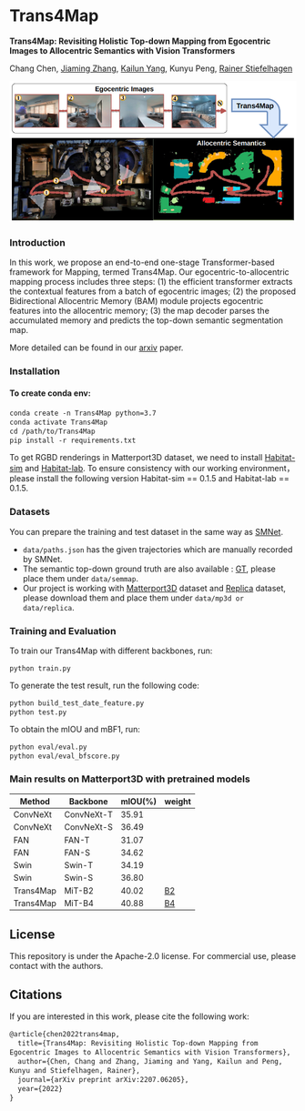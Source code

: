 # Trans4Map
**Trans4Map: Revisiting Holistic Top-down Mapping from Egocentric Images to Allocentric Semantics with Vision Transformers**

Chang Chen, [Jiaming Zhang](https://jamycheung.github.io/), [Kailun Yang](https://yangkailun.com/), Kunyu Peng, [Rainer Stiefelhagen](https://cvhci.anthropomatik.kit.edu/people_596.php)

![trans4map](fig_trans4map.png)

### Introduction

In this work, we propose an end-to-end one-stage Transformer-based framework for Mapping, termed Trans4Map. Our egocentric-to-allocentric mapping process includes three steps: (1) the efficient transformer extracts the contextual features from a batch of egocentric images; (2) the proposed Bidirectional Allocentric Memory (BAM) module projects egocentric features into the allocentric memory; (3) the map decoder parses the accumulated memory and predicts the top-down semantic segmentation map.

More detailed can be found in our [arxiv](https://arxiv.org/pdf/2207.06205.pdf) paper.


### Installation
#### To create conda env:
    conda create -n Trans4Map python=3.7
    conda activate Trans4Map
    cd /path/to/Trans4Map
    pip install -r requirements.txt
 To get RGBD renderings in Matterport3D dataset, we need to install [Habitat-sim](https://github.com/facebookresearch/habitat-sim) and [Habitat-lab](https://github.com/facebookresearch/habitat-lab).
 To ensure consistency with our working environment，please install the following version Habitat-sim == 0.1.5 and Habitat-lab == 0.1.5.

### Datasets
You can prepare the training and test dataset in the same way as [SMNet](https://github.com/vincentcartillier/Semantic-MapNet).
* ```data/paths.json``` has the given trajectories which are manually recorded by SMNet.
* The semantic top-down ground truth are also available : [GT](https://drive.google.com/drive/folders/1aM9vfDckY6K81mrVhVLmEX5rKZ2B1Q5r?usp=sharing), please place them under ```data/semmap```.
* Our project is working with [Matterport3D](https://niessner.github.io/Matterport/) dataset and [Replica](https://github.com/facebookresearch/Replica-Dataset) dataset, please download them and place them under ```data/mp3d or data/replica```.

### Training and Evaluation
To train our Trans4Map with different backbones, run:
    
    python train.py 
To generate the test result, run the following code:

    python build_test_date_feature.py
    python test.py
To obtain the mIOU and mBF1, run:

    python eval/eval.py
    python eval/eval_bfscore.py

### Main results on Matterport3D with pretrained models
| Method    | Backbone   | mIOU(%) | weight                                                                         |
|-----------|------------|---------|--------------------------------------------------------------------------------|
| ConvNeXt | ConvNeXt-T | 35.91   |                                                                                |
| ConvNeXt | ConvNeXt-S | 36.49   |                                                                                |
| FAN       | FAN-T      | 31.07   |                                                                                |
| FAN       | FAN-S      | 34.62   |                                                                                |
| Swin      | Swin-T     | 34.19   |                                                                                |
| Swin      | Swin-S     | 36.80   |                                                                                |
| Trans4Map | MiT-B2     | 40.02   | [B2](https://drive.google.com/drive/folders/17Y0Tz107vwocONd4ddBXFAU3n0236KNK) |
| Trans4Map | MiT-B4     | 40.88   | [B4](https://drive.google.com/drive/folders/17Y0Tz107vwocONd4ddBXFAU3n0236KNK) |                                                                  |

## License

This repository is under the Apache-2.0 license. For commercial use, please contact with the authors.


## Citations

If you are interested in this work, please cite the following work:

```text
@article{chen2022trans4map,
  title={Trans4Map: Revisiting Holistic Top-down Mapping from Egocentric Images to Allocentric Semantics with Vision Transformers},
  author={Chen, Chang and Zhang, Jiaming and Yang, Kailun and Peng, Kunyu and Stiefelhagen, Rainer},
  journal={arXiv preprint arXiv:2207.06205},
  year={2022}
}
```

